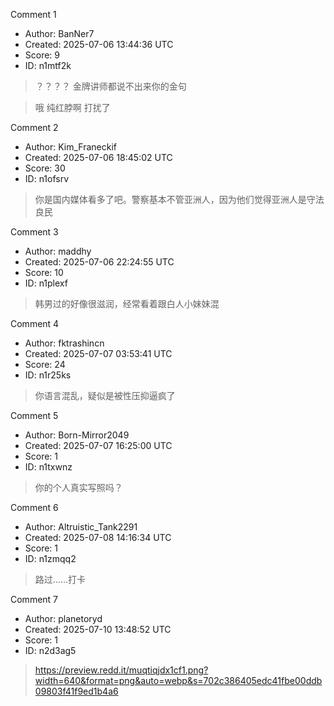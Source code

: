 Comment 1

- Author: BanNer7
- Created: 2025-07-06 13:44:36 UTC
- Score: 9
- ID: n1mtf2k

> ？？？？
> 金牌讲师都说不出来你的金句

> 哦 纯红脖啊 打扰了

Comment 2

- Author: Kim_Franeckif
- Created: 2025-07-06 18:45:02 UTC
- Score: 30
- ID: n1ofsrv

> 你是国内媒体看多了吧。警察基本不管亚洲人，因为他们觉得亚洲人是守法良民

Comment 3

- Author: maddhy
- Created: 2025-07-06 22:24:55 UTC
- Score: 10
- ID: n1plexf

> 韩男过的好像很滋润，经常看着跟白人小妹妹混

Comment 4

- Author: fktrashincn
- Created: 2025-07-07 03:53:41 UTC
- Score: 24
- ID: n1r25ks

> 你语言混乱，疑似是被性压抑逼疯了

Comment 5

- Author: Born-Mirror2049
- Created: 2025-07-07 16:25:00 UTC
- Score: 1
- ID: n1txwnz

> 你的个人真实写照吗？

Comment 6

- Author: Altruistic_Tank2291
- Created: 2025-07-08 14:16:34 UTC
- Score: 1
- ID: n1zmqq2

> 路过……打卡

Comment 7

- Author: planetoryd
- Created: 2025-07-10 13:48:52 UTC
- Score: 1
- ID: n2d3ag5

> https://preview.redd.it/muqtiqjdx1cf1.png?width=640&format=png&auto=webp&s=702c386405edc41fbe00ddb09803f41f9ed1b4a6
